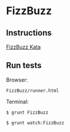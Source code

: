 # FizzBuzz

## Instructions

[FizzBuzz Kata](http://codingkata.net/Katas/Beginner/FizzBuzz)


## Run tests

Browser:

```
FizzBuzz/runner.html
```

Terminal:

```
$ grunt FizzBuzz
```

```
$ grunt watch:FizzBuzz
```
